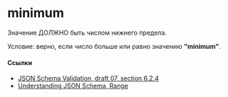 # minimum
Значение ДОЛЖНО быть числом нижнего предела.

Условие: верно, если число больше или равно значению **"minimum"**.

#### Ссылки
- [JSON Schema Validation, draft 07, section 6.2.4](https://json-schema.org/draft-07/json-schema-validation.html#rfc.section.6.2.4)
- [Understanding JSON Schema, Range](https://json-schema.org/understanding-json-schema/reference/numeric.html#range)
